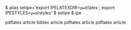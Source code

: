 $ alias setipe='export IPELATEXDIR=`pwd`/latex ; export IPESTYLES=`pwd`/styles'
$ setipe
$ ipe

pdflatex article
bibtex article
pdflatex article
pdflatex article